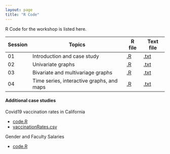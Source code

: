 ```yaml
---
layout: page
title: "R Code"
---
```


R Code for the workshop is listed here.

Session | Topics | R file | Text file 
------- | ------ | ------ | ---------
01 | Introduction and case study | [.R](code/01_Introduction_and_case_study.R) | [.txt](code/01_Introduction_and_case_study.txt) 
02 | Univariate graphs | [.R](code/02_univariate_graphs.R) | [.txt](code/02_univariate_graphs.txt)
03 | Bivariate and multivariage graphs | [.R](code/03_bivariate_and_multivariate_graphs.R) | [.txt](code/03_bivariate_and_multivariate_graphs.txt)
04 | Time series, interactive graphs, and maps | [.R](04_time_series_maps_interactive.R) | [.txt](code/04_time_series_maps_interactive.txt)

#### Additional case studies
Covid19 vaccination rates in California
* [code.R](code/case_study_ca_vaccination_rates.R) 
* [vaccinationRates.csv](code/vaccinationRates.csv)

Gender and Faculty Salaries
* [code.R](code/case_study_faculty_salaries.R)
